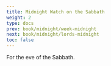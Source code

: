 ```yaml
---
title: Midnight Watch on the Sabbath
weight: 2
type: docs
prev: book/midnight/week-midnight
next: book/midnight/lords-midnight
toc: false
---
```


For the eve of the Sabbath.